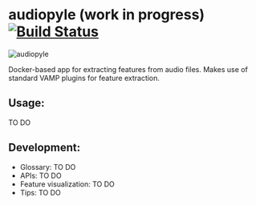 # audiopyle (work in progress) [![Build Status](https://travis-ci.com/emkor/audiopyle.svg?token=VJAwHN6qVcMdKUug57c9&branch=master)](https://travis-ci.com/emkor/audiopyle)

![audiopyle](http://i.imgur.com/NDGeQg5.png)

Docker-based app for extracting features from audio files. Makes use of standard VAMP plugins for feature extraction.

## Usage:
TO DO

## Development:
- Glossary: TO DO
- APIs: TO DO
- Feature visualization: TO DO
- Tips: TO DO